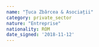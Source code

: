 ```yaml
---
name: "Țuca Zbârcea & Asociații"
category: private_sector
nature: "Entreprise"
nationality: ROM
date_signed: '2018-11-12'
---
```

    